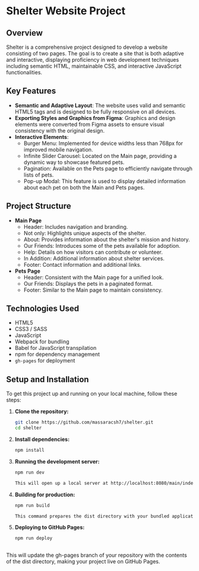 # Shelter Website Project

## Overview

Shelter is a comprehensive project designed to develop a website consisting of two pages. The goal is to create a site that is both adaptive and interactive, displaying proficiency in web development techniques including semantic HTML, maintainable CSS, and interactive JavaScript functionalities.

## Key Features

- **Semantic and Adaptive Layout**: The website uses valid and semantic HTML5 tags and is designed to be fully responsive on all devices.
- **Exporting Styles and Graphics from Figma**: Graphics and design elements were converted from Figma assets to ensure visual consistency with the original design.
- **Interactive Elements**:
  - Burger Menu: Implemented for device widths less than 768px for improved mobile navigation.
  - Infinite Slider Carousel: Located on the Main page, providing a dynamic way to showcase featured pets.
  - Pagination: Available on the Pets page to efficiently navigate through lists of pets.
  - Pop-up Modal: This feature is used to display detailed information about each pet on both the Main and Pets pages.

## Project Structure

- **Main Page**
  - Header: Includes navigation and branding.
  - Not only: Highlights unique aspects of the shelter.
  - About: Provides information about the shelter's mission and history.
  - Our Friends: Introduces some of the pets available for adoption.
  - Help: Details on how visitors can contribute or volunteer.
  - In Addition: Additional information about shelter services.
  - Footer: Contact information and additional links.
- **Pets Page**
  - Header: Consistent with the Main page for a unified look.
  - Our Friends: Displays the pets in a paginated format.
  - Footer: Similar to the Main page to maintain consistency.

## Technologies Used

- HTML5
- CSS3 / SASS
- JavaScript
- Webpack for bundling
- Babel for JavaScript transpilation
- npm for dependency management
- `gh-pages` for deployment

## Setup and Installation

To get this project up and running on your local machine, follow these steps:

1. **Clone the repository:**

   ```bash
   git clone https://github.com/massaracsh7/shelter.git
   cd shelter

2. **Install dependencies:**

   ```bash
   npm install
   
3. **Running the development server:**

   ```bash
   npm run dev
   
   This will open up a local server at http://localhost:8080/main/index.html where you can see your changes as you develop.

4. **Building for production:**

   ```bash
   npm run build

   This command prepares the dist directory with your bundled application ready for deployment.

5. **Deploying to GitHub Pages:**

   ```bash
   npm run deploy
  
  This will update the gh-pages branch of your repository with the contents of the dist directory, making your project live on GitHub Pages.